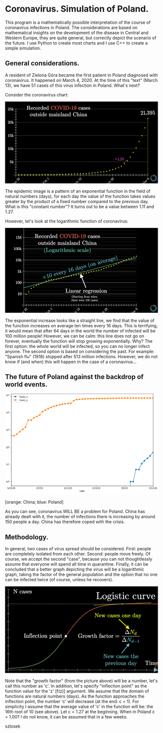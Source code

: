 # Coronavirus. Simulation of Poland.

This program is a mathematically possible interpretation of the course of coronavirus infections in Poland.
The considerations are based on mathematical insights on the development of the disease in Central and Western Europe, they are quite general, but correctly depict the scenario of the future.
I use Python to create most charts and I use C++ to create a simple simulation.

## General considerations.

A resident of Zielona Góra became the first patient in Poland diagnosed with coronavirus. It happened on March 4, 2020.
At the time of this "text" (March 13), we have 51 cases of this virus infection in Poland. What's next?

Consider the coronavirus chart:

![picture1](./images/corona1.png)

The epidemic image is a pattern of an exponential function in the field of natural numbers (days), for each day the value of the function takes values greater by the product of a fixed number compared to the previous day. What is this "constant number"? It turns out to be a value between 1.11 and 1.27.

However, let's look at the logarithmic function of coronavirus:

![picture2](./images/corona2.png)

The exponential increase looks like a straight line, we find that the value of the function increases on average ten times every 16 days. This is terrifying, it would mean that after 64 days in the world the number of infected will be 100 million people!  However, we can be calm: this line does not go on forever, eventually the function will stop growing exponentially. Why? The first option: the whole world will be infected, so you can no longer infect anyone. The second option is based on considering the past. For example: "Spanish flu" (1918) stopped after 513 million infections. However, we do not know if (and when) this will happen in the case of a coronavirus...

## The future of Poland against the backdrop of world events.

![china and poland](./images/corona4.png)

[orange: China; blue: Poland]

As you can see, coronavirus WILL BE a problem for Poland. China has already dealt with it, the number of infections there is increasing by around 150 people a day. China has therefore coped with the crisis.

## Methodology.

In general, two cases of virus spread should be considered. First: people are completely isolated from each other. Second: people move freely. Of course, we accept the second "case", because you can not thoughtlessly assume that everyone will spend all time in quarantine.
Finally, it can be concluded that a better graph depicting the virus will be a logarithmic graph, taking the factor of the general population and the option that no one can be infected twice (of course, unless he recovers).

![picture3](./images/corona3.png)

Note that the "growth factor" (from the picture above) will be a number, let's call this number as 'c'. In addition, let's specify "inflection point" as the function value for the 'z' [f(z)] argument. We assume that the domain of functions are natural numbers (days).
As the function approaches the inflection point, the number 'c' will decrease (at the end: c = 1). 
For simplicity I assume that the average value of 'c' in the function will be: the 16th root of 10 (see above). Let c = 1.27 at the beginning. When in Poland c = 1.00? I do not know, it can be assumed that in a few weeks.

szlosek
